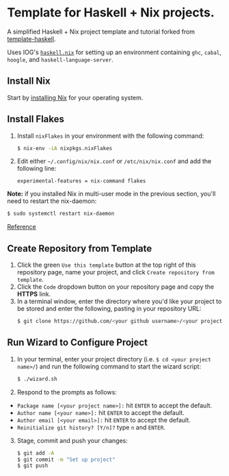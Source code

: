 # Template for Haskell + Nix projects.

A simplified Haskell + Nix project template and tutorial forked from [template-haskell](https://github.com/jonascarpay/template-haskell).

Uses IOG's [`haskell.nix`](https://github.com/input-output-hk/haskell.nix) for setting up an environment containing `ghc`, `cabal`, `hoogle`, and `haskell-language-server`.

## Install Nix
Start by [installing Nix](https://nixos.org/download.html) for your operating system.

## Install Flakes
1. Install `nixFlakes` in your environment with the following command:
    ```bash
    $ nix-env -iA nixpkgs.nixFlakes
    ```
2. Edit either `~/.config/nix/nix.conf` or `/etc/nix/nix.conf` and add the following line:
    ```text
    experimental-features = nix-command flakes
    ```

**Note:** if you installed Nix in multi-user mode in the previous section, you'll need to restart the nix-daemon:

  ```bash
  $ sudo systemctl restart nix-daemon
  ```

[Reference](https://nixos.wiki/wiki/Flakes#Non-NixOS)

## Create Repository from Template
1. Click the green `Use this template` button at the top right of this repository page, name your project, and click `Create repository from template`.
2. Click the `Code` dropdown button on your repository page and copy the **HTTPS** link.
3. In a terminal window, enter the directory where you'd like your project to be stored and enter the following, pasting in your repository URL:
    ```bash
    $ git clone https://github.com/<your github username>/<your project name>.git
    ```

## Run Wizard to Configure Project
1. In your terminal, enter your project directory (i.e. `$ cd <your project name>/`) and run the following command to start the wizard script:
    ```bash
    $ ./wizard.sh
    ```
2. Respond to the prompts as follows:
  * `Package name [<your project name>]:` hit `ENTER` to accept the default.
  * `Author name [<your name>]:` hit `ENTER` to accept the default.
  * `Author email [<your email>]:` hit `ENTER` to accept the default.
  * `Reinitialize git history? [Y/n]?` type `n` and `ENTER`.

3. Stage, commit and push your changes:
    ```bash
    $ git add -A
    $ git commit -m "Set up project"
    $ git push
    ```
